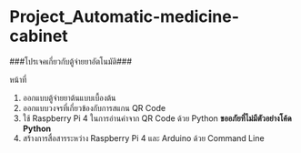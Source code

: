 # Project_Automatic-medicine-cabinet

###โปรเจคเกี่ยวกับตู้จ่ายยาอัตโนมัติ###

หน้าที่
 1. ออกแบบตู้จ่ายยาต้นแบบเบื้องต้น
 2. ออกแบบวงจรที่เกี่ยวข้องกับการสแกน QR Code
 3. ใช้ Raspberry Pi 4 ในการอ่านค่าจาก QR Code ด้วย Python
    **ขออภัยที่ไม่มีตัวอย่างโค้ด Python**
 5. สร้างการสื่อสารระหว่าง Raspberry Pi 4 และ Arduino ด้วย Command Line
